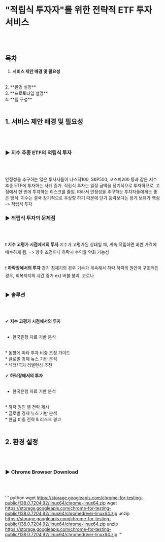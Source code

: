 # "적립식 투자자"를 위한 전략적 ETF 투자 서비스
<br/><br/>

## 목차
1. **서비스 제안 배경 및 필요성**
<br/>
2. **환경 설정**
<br/>
3. **프로토타입 설명**
<br/>
4. **팀 구성**
<br/><br/>

## 1. 서비스 제안 배경 및 필요성
<br/><br/>

### ▶ 지수 추종 ETF의 적립식 투자
<br/><br/>

안정성을 추구하는 많은 투자자들이 나스닥100, S&P500, 코스피200 등과 같은 지수 추종 ETF에 투자하는 사례 증가.
적립식 투자는 일정 금액을 정기적으로 투자하므로, 고점에서 한 번에 투자하는 리스크를 줄임.
따라서 안정성을 추구하는 투자자들에게는 좋은 방식.
지수는 결국 장기적으로 우상향 하기 때문에 단기 등락보다는 장기 보유가 핵심 -> 적립식 투자
<br/>

### ▶ 적립식 투자의 문제점
<br/><br/>

❗ **지수 고평가 시점에서의 투자**
지수가 고평가된 상태일 때, 계속 적립하면 비싼 가격에 매수하게 됨. => 향후 조정이나 하락시 수익률 악화 가능성
<br/><br/>

❗ **하락장에서의 투자**
경기 침체기의 경우 기수가 계속해서 하락
하락의 원인이 구조적인 경우, 회복까지의 시간 증가 ex) 버블 붕괴, 코로나
<br/><br/>

### ▶ 솔루션
<br/><br/>

✔ **지수 고평가 시점에서의 투자**
<br/><br/>

* 한국은행 자료 기반 분석
<br/>
* 동향에 따라 투자 비중 조정 가이드
<br/>
* 글로벌 경제 뉴스 기반 분석
<br/>
* 섹터/국가 리밸런싱 추천
<br/>

✔ **하락장에서의 투자**
<br/><br/>

* 한국은행 자료 기반 분석
<br/>
* 하락 원인 별 전략 제시
<br/>
* 글로벌 경제 뉴스 기반 분석
<br/>
* 현금 비중 전략 & 리스크 경고
<br/><br/>

## 2. 환경 설정
<br/><br/>

### ▶ Chrome Browser Download
<br/><br/>

''' python
wget https://storage.googleapis.com/chrome-for-testing-public/138.0.7204.92/linux64/chrome-linux64.zip
wget https://storage.googleapis.com/chrome-for-testing-public/138.0.7204.92/linux64/chromedriver-linux64.zip
unzip https://storage.googleapis.com/chrome-for-testing-public/138.0.7204.92/linux64/chrome-linux64.zip
unzip https://storage.googleapis.com/chrome-for-testing-public/138.0.7204.92/linux64/chromedriver-linux64.zip
'''












